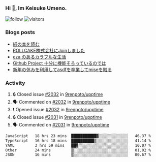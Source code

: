 ### Hi 👋, Im Keisuke Umeno.

<!--
**9renpoto/9renpoto** is a ✨ _special_ ✨ repository because its `README.md` (this file) appears on your GitHub profile.

Here are some ideas to get you started:

- 🔭 I’m currently working on ...
- 🌱 I’m currently learning ...
- 👯 I’m looking to collaborate on ...
- 🤔 I’m looking for help with ...
- 💬 Ask me about ...
- 📫 How to reach me: ...
- 😄 Pronouns: ...
- ⚡ Fun fact: ...
-->

![follow](https://img.shields.io/github/followers/9renpoto?label=Follow&style=social)
![visitors](https://komarev.com/ghpvc/?username=9renpoto&label=Profile%20views&color=0e75b6&style=flat)

### Blogs posts

<!-- BLOG-POST-LIST:START -->
- [紙の本を読む](https://9renpoto.win/entry/2024/02/25/reading-papar-book)
- [ROLLCAKE株式会社にJoinしました](https://9renpoto.win/entry/2024/02/11/join)
- [eza のあるカラフルな生活](https://9renpoto.win/entry/2024/02/01/eza)
- [Github Project 十分に機能そろっているのでは](https://9renpoto.win/entry/2024/01/14/gh-projects)
- [新年の休みを利用してasdfを卒業してmiseを触る](https://9renpoto.win/entry/2024/01/07/mise)
<!-- BLOG-POST-LIST:END -->

### Activity

<!--START_SECTION:activity-->
1. 🔒 Closed issue [#2032](https://github.com/9renpoto/upptime/issues/2032) in [9renpoto/upptime](https://github.com/9renpoto/upptime)
2. 🗣 Commented on [#2032](https://github.com/9renpoto/upptime/issues/2032#issuecomment-2031186688) in [9renpoto/upptime](https://github.com/9renpoto/upptime)
3. ❗ Opened issue [#2032](https://github.com/9renpoto/upptime/issues/2032) in [9renpoto/upptime](https://github.com/9renpoto/upptime)
4. 🔒 Closed issue [#2031](https://github.com/9renpoto/upptime/issues/2031) in [9renpoto/upptime](https://github.com/9renpoto/upptime)
5. 🗣 Commented on [#2031](https://github.com/9renpoto/upptime/issues/2031#issuecomment-2031132335) in [9renpoto/upptime](https://github.com/9renpoto/upptime)
<!--END_SECTION:activity-->

<!--START_SECTION:waka-->

```txt
JavaScript   18 hrs 23 mins  ███████████▓░░░░░░░░░░░░░   46.37 %
TypeScript   16 hrs 18 mins  ██████████▒░░░░░░░░░░░░░░   41.14 %
YAML         3 hrs 59 mins   ██▓░░░░░░░░░░░░░░░░░░░░░░   10.07 %
Other        24 mins         ▒░░░░░░░░░░░░░░░░░░░░░░░░   01.02 %
JSON         16 mins         ▒░░░░░░░░░░░░░░░░░░░░░░░░   00.67 %
```

<!--END_SECTION:waka-->
